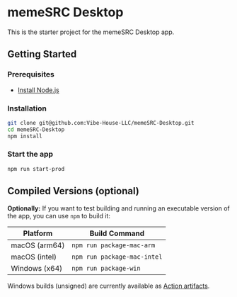 # memeSRC Desktop

This is the starter project for the memeSRC Desktop app.

## Getting Started

### Prerequisites

- [Install Node.js](https://nodejs.org/en/download)

### Installation

```bash
git clone git@github.com:Vibe-House-LLC/memeSRC-Desktop.git
cd memeSRC-Desktop
npm install
```

### Start the app

```bash
npm run start-prod
```

## Compiled Versions (optional)

**Optionally:** If you want to test building and running an executable version of the app, you can use `npm` to build it:

| Platform | Build Command |
|-----|-----|
| macOS (arm64) | `npm run package-mac-arm` |
| macOS (intel) | `npm run package-mac-intel` |
| Windows (x64) | `npm run package-win` |

Windows builds (unsigned) are currently available as [Action artifacts](https://github.com/Vibe-House-LLC/memeSRC-Desktop/actions).
